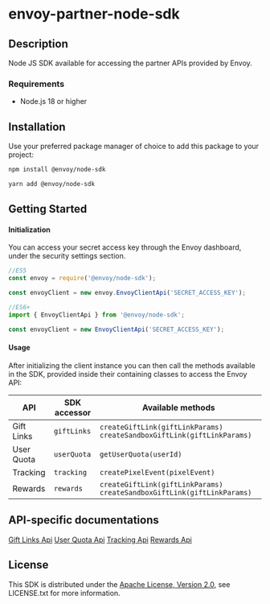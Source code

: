 # envoy-partner-node-sdk

## Description

Node JS SDK available for accessing the partner APIs provided by Envoy.

### Requirements

 - Node.js 18 or higher

## Installation
Use your preferred package manager of choice to add this package to your project:
```sh
npm install @envoy/node-sdk
```

```sh
yarn add @envoy/node-sdk
```

## Getting Started

#### Initialization

You can access your secret access key through the Envoy dashboard, under the security settings section.

```js
//ES5
const envoy = require('@envoy/node-sdk');

const envoyClient = new envoy.EnvoyClientApi('SECRET_ACCESS_KEY');
```

```js
//ES6+
import { EnvoyClientApi } from '@envoy/node-sdk';

const envoyClient = new EnvoyClientApi('SECRET_ACCESS_KEY');
```

#### Usage
After initializing the client instance you can then call the methods available in the SDK, provided inside their containing classes to access the Envoy API:

| API | SDK accessor | Available methods |
|-----|----------------|-------------------|
| Gift Links | `giftLinks` | `createGiftLink(giftLinkParams)` `createSandboxGiftLink(giftLinkParams)` |
| User Quota | `userQuota` | `getUserQuota(userId)` |
| Tracking | `tracking` | `createPixelEvent(pixelEvent)` |
| Rewards | `rewards` | `createGiftLink(giftLinkParams)` `createSandboxGiftLink(giftLinkParams)` |

## API-specific documentations

[Gift Links Api](/doc/api/GiftLinks.md)
[User Quota Api](/doc/api/UserQuota.md)
[Tracking Api](/doc/api/Tracking.md)
[Rewards Api](/doc/api/Rewards.md)

## License

This SDK is distributed under the [Apache License, Version 2.0](http://www.apache.org/licenses/LICENSE-2.0), see LICENSE.txt for more information.